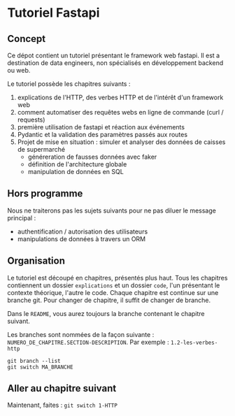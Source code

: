 # Tutoriel Fastapi 

## Concept 

Ce dépot contient un tutoriel présentant le framework web fastapi. Il est a destination de data engineers, non spécialisés en développement backend ou web. 

Le tutoriel possède les chapitres suivants : 

1. explications de l'HTTP, des verbes HTTP et de l'intérêt d'un framework web 
1. comment automatiser des requêtes webs en ligne de commande (curl / requests)
1. première utilisation de fastapi et réaction aux événements 
1. Pydantic et la validation des paramètres passés aux routes 
1. Projet de mise en situation : simuler et analyser des données de caisses de supermarché
    * généreration de fausses données avec faker
    * définition de l'architecture globale 
    * manipulation de données en SQL 

## Hors programme 

Nous ne traiterons pas les sujets suivants pour ne pas diluer le message principal : 

* authentification / autorisation des utilisateurs 
* manipulations de données à travers un ORM 

## Organisation 

Le tutoriel est découpé en chapitres, présentés plus haut. 
Tous les chapitres contiennent un dossier `explications` et un dossier `code`, l'un présentant le contexte théorique, l'autre le code. Chaque chapitre est continue sur une branche git. Pour changer de chapitre, il suffit de changer de branche. 

Dans le `README`, vous aurez toujours la branche contenant le chapitre suivant. 

Les branches sont nommées de la façon suivante : `NUMERO_DE_CHAPITRE.SECTION-DESCRIPTION`. Par exemple : `1.2-les-verbes-http`

    git branch --list 
    git switch MA_BRANCHE

## Aller au chapitre suivant     
Maintenant, faites : `git switch 1-HTTP`
